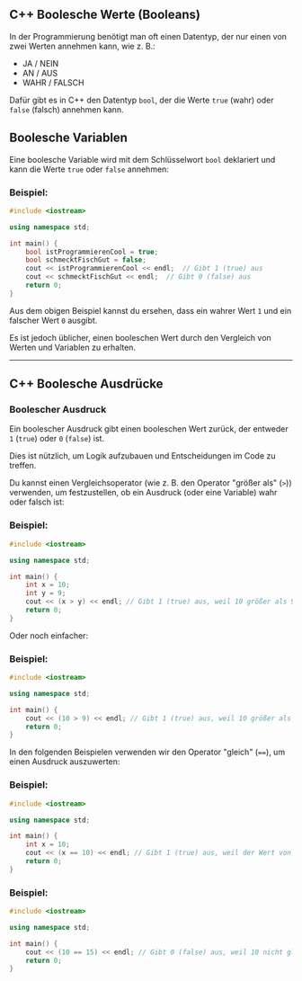 ## C++ Boolesche Werte (Booleans)

In der Programmierung benötigt man oft einen Datentyp, der nur einen von zwei Werten annehmen kann, wie z. B.:

*   JA / NEIN
*   AN / AUS
*   WAHR / FALSCH

Dafür gibt es in C++ den Datentyp `bool`, der die Werte `true` (wahr) oder `false` (falsch) annehmen kann.

## Boolesche Variablen

Eine boolesche Variable wird mit dem Schlüsselwort `bool` deklariert und kann die Werte `true` oder `false` annehmen:

### Beispiel:

```c++
#include <iostream>

using namespace std;

int main() {
    bool istProgrammierenCool = true;
    bool schmecktFischGut = false;
    cout << istProgrammierenCool << endl;  // Gibt 1 (true) aus
    cout << schmecktFischGut << endl;  // Gibt 0 (false) aus
    return 0;
}
```

Aus dem obigen Beispiel kannst du ersehen, dass ein wahrer Wert `1` und ein falscher Wert `0` ausgibt.

Es ist jedoch üblicher, einen booleschen Wert durch den Vergleich von Werten und Variablen zu erhalten.

-------------

## C++ Boolesche Ausdrücke

### Boolescher Ausdruck

Ein boolescher Ausdruck gibt einen booleschen Wert zurück, der entweder `1` (`true`) oder `0` (`false`) ist.

Dies ist nützlich, um Logik aufzubauen und Entscheidungen im Code zu treffen.

Du kannst einen Vergleichsoperator (wie z. B. den Operator "größer als" (`>`)) verwenden, um festzustellen, ob ein Ausdruck (oder eine Variable) wahr oder falsch ist:

### Beispiel:

```c++
#include <iostream>

using namespace std;

int main() {
    int x = 10;
    int y = 9;
    cout << (x > y) << endl; // Gibt 1 (true) aus, weil 10 größer als 9 ist
    return 0;
}
```

Oder noch einfacher:

### Beispiel:

```c++
#include <iostream>

using namespace std;

int main() {
    cout << (10 > 9) << endl; // Gibt 1 (true) aus, weil 10 größer als 9 ist
    return 0;
}
```

In den folgenden Beispielen verwenden wir den Operator "gleich" (`==`), um einen Ausdruck auszuwerten:

### Beispiel:

```c++
#include <iostream>

using namespace std;

int main() {
    int x = 10;
    cout << (x == 10) << endl; // Gibt 1 (true) aus, weil der Wert von x gleich 10 ist
    return 0;
}
```

### Beispiel:

```c++
#include <iostream>

using namespace std;

int main() {
    cout << (10 == 15) << endl; // Gibt 0 (false) aus, weil 10 nicht gleich 15 ist
    return 0;
}
```
